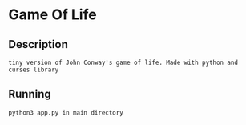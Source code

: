 # Game Of Life

## Description
	
	tiny version of John Conway's game of life. Made with python and curses library

## Running
	python3 app.py in main directory


